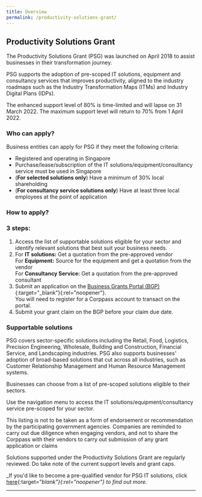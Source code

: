 ```yaml
---
title: Overview
permalink: /productivity-solutions-grant/
---
```


## Productivity Solutions Grant

The Productivity Solutions Grant (PSG) was launched on April 2018 to assist businesses in their transformation journey.

PSG supports the adoption of pre-scoped IT solutions, equipment and consultancy services that improves productivity, aligned to the industry roadmaps such as the Industry Transformation Maps (ITMs) and Industry Digital Plans (IDPs).

The enhanced support level of 80% is time-limited and will lapse on 31 March 2022. The maximum support level will return to 70% from 1 April 2022.

### Who can apply?

Business entities can apply for PSG if they meet the following criteria:

- Registered and operating in Singapore
- Purchase/lease/subscription of the IT solutions/equipment/consultancy service must be used in Singapore
- (**For selected solutions only**) Have a minimum of 30% local shareholding
- (**For consultancy service solutions only**) Have at least three local employees at the point of application

### How to apply?

### 3 steps:

1. Access the list of supportable solutions eligible for your sector and identify relevant solutions that best suit your business needs.
2. For **IT solutions:** Get a quotation from the pre-approved vendor
   <br>For **Equipment:** Source for the equipment and get a quotation from the vendor
   <br> For **Consultancy Service:** Get a quotation from the pre-approved consultant
3. Submit an application on the [Business Grants Portal (BGP)](https://www.businessgrants.gov.sg/){:target="_blank"}{:rel="noopener"}.
   <br>You will need to register for a Corppass account to transact on the portal.
4. Submit your grant claim on the BGP before your claim due date.

### Supportable solutions

PSG covers sector-specific solutions including the Retail, Food, Logistics, Precision Engineering, Wholesale, Building and Construction, Financial Service, and Landscaping industries. PSG also supports businesses' adoption of broad-based solutions that cut across all industries, such as Customer Relationship Management and Human Resource Management systems.

Businesses can choose from a list of pre-scoped solutions eligible to their sectors.

Use the navigation menu to access the IT solutions/equipment/consultancy service pre-scoped for your sector.

This listing is not to be taken as a form of endorsement or recommendation by the participating government agencies. Companies are reminded to carry out due diligence when engaging vendors, and not to share the Corppass with their vendors to carry out submission of any grant application or claims

Solutions supported under the Productivity Solutions Grant are regularly reviewed. Do take note of the current support levels and grant caps.

_If you'd like to become a pre-qualified vendor for PSG IT solutions, click [here](https://www.imda.gov.sg/icmvendors){:target="_blank"}{:rel="noopener"} to find out more._

---
